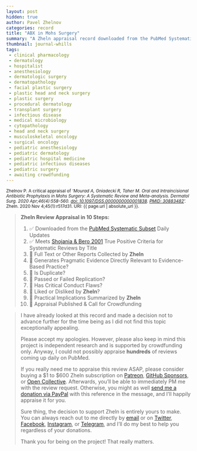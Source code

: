 ```yaml
---
layout: post
hidden: true
author: Pavel Zhelnov
categories: record
title: "ABX in Mohs Surgery"
summary: "A Zheln appraisal record downloaded from the PubMed Systematic Subset daily updates."
thumbnail: journal-whills
tags:
 - clinical pharmacology
 - dermatology
 - hospitalist
 - anesthesiology
 - dermatologic surgery
 - dermatopathology
 - facial plastic surgery
 - plastic head and neck surgery
 - plastic surgery
 - procedural dermatology
 - transplant surgery
 - infectious disease
 - medical microbiology
 - cytopathology
 - head and neck surgery
 - musculoskeletal oncology
 - surgical oncology
 - pediatric anesthesiology
 - pediatric dermatology
 - pediatric hospital medicine
 - pediatric infectious diseases
 - pediatric surgery
 - awaiting crowdfunding
---
```


<small id="citation">Zhelnov P. A critical appraisal of _‘Mourad A, Gniadecki R, Taher M. Oral and Intraincisional Antibiotic Prophylaxis in Mohs Surgery: A Systematic Review and Meta-analysis. Dermatol Surg. 2020 Apr;46(4):558-560. [doi: 10.1097/DSS.0000000000001838](https://doi.org/10.1097/DSS.0000000000001838). [PMID: 30883482](https://pubmed.gov/30883482)’._ Zheln. 2020 Nov 4;45(1):r517d31. URI: {{ page.url | absolute_url }}.</small>

> **Zheln Review Appraisal in 10 Steps:**
>
> 1. ✅ Downloaded from the [PubMed Systematic Subset](https://github.com/p1m-ortho/qs-global-ortho-search-queries/blob/global-sr-query/README.md) Daily Updates
> 2. ✅ Meets [Shojania & Bero 2001](https://www.researchgate.net/publication/11820967_Taking_Advantage_of_the_Explosion_of_Systematic_Reviews_An_Efficient_MEDLINE_Search_Strategy) True Positive Criteria for Systematic Reviews by Title
> 3. 🔄 Full Text or Other Reports Collected by **Zheln**
> 4. 🔄 Generates Pragmatic Evidence Directly Relevant to Evidence-Based Practice?
> 5. 🔄 Is Duplicate?
> 6. 🔄 Passed or Failed Replication?
> 7. 🔄 Has Critical Conduct Flaws?
> 8. 🔄 Liked or Disliked by **Zheln**?
> 9. 🔄 Practical Implications Summarized by **Zheln**
> 10. 🔄 Appraisal Published & Call for Crowdfunding

> I have already looked at this record and made a decision not to advance further for the time being as I did not find this topic exceptionally appealing.
>
> Please accept my apologies. However, please also keep in mind this project is independent research and is supported by crowdfunding only. Anyway, I could not possibly appraise **hundreds** of reviews coming up daily on PubMed.
> 
> If you really need me to appraise this review ASAP, please consider buying a $1 to $600 Zheln subscription on [Patreon](https://patreon.com/zheln), [GitHub Sponsors](https://github.com/sponsors/drzhelnov), or [Open Collective](https://opencollective.com/zheln). Afterwards, you’ll be able to immediately PM me with the review request. Otherwise, you might as well [send me a donation via PayPal](https://paypal.me/pjelnov) with this reference in the message, and I’ll happily appraise it for you.
> 
> Sure thing, the decision to support Zheln is entirely yours to make. You can always reach out to me directly by [email](mailto:pavel@zheln.com) or on [Twitter](https://twitter.com/drzhelnov), [Facebook](https://facebook.com/drzhelnov), [Instagram](https://instagram.com/igzheln), or [Telegram](https://t.me/drzhelnov), and I’ll do my best to help you regardless of your donations.
> 
> Thank you for being on the project! That really matters.
